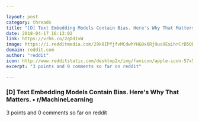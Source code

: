 ```yaml
---

layout: post
category: threads
title: "[D] Text Embedding Models Contain Bias. Here's Why That Matters."
date: 2018-04-17 16:13:02
link: https://vrhk.co/2qDdIvW
image: https://i.redditmedia.com/29k0IPfjfvMCdwhYHG8x6Rj9us9ExLhrCrD5QB4Pe_E.jpg?w=320&s=d5607ae8e4429b5f7ea12a8a23dab951
domain: reddit.com
author: "reddit"
icon: http://www.redditstatic.com/desktop2x/img/favicon/apple-icon-57x57.png
excerpt: "3 points and 0 comments so far on reddit"

---
```


### [D] Text Embedding Models Contain Bias. Here's Why That Matters. • r/MachineLearning

3 points and 0 comments so far on reddit